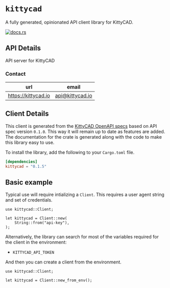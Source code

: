# `kittycad`

A fully generated, opinionated API client library for KittyCAD.

[![docs.rs](https://docs.rs/kittycad/badge.svg)](https://docs.rs/kittycad)

## API Details

API server for KittyCAD



### Contact


| url | email |
|----|----|
| <https://kittycad.io> | api@kittycad.io |



## Client Details

This client is generated from the [KittyCAD OpenAPI
specs](https://github.com/) based on API spec version `0.1.0`. This way it will remain
up to date as features are added. The documentation for the crate is generated
along with the code to make this library easy to use.


To install the library, add the following to your `Cargo.toml` file.

```toml
[dependencies]
kittycad = "0.1.5"
```

## Basic example

Typical use will require intializing a `Client`. This requires
a user agent string and set of credentials.

```
use kittycad::Client;

let kittycad = Client::new(
    String::from("api-key"),
);
```

Alternatively, the library can search for most of the variables required for
the client in the environment:

- `KITTYCAD_API_TOKEN`

And then you can create a client from the environment.

```
use kittycad::Client;

let kittycad = Client::new_from_env();
```
